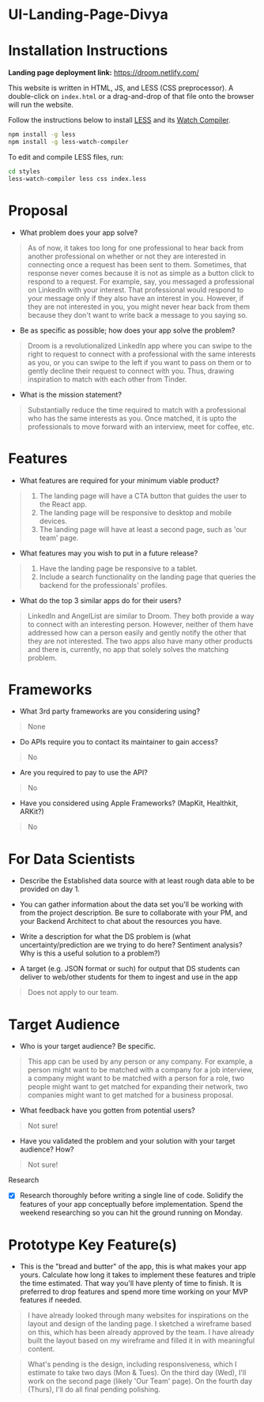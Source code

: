 # UI-Landing-Page-Divya

# Installation Instructions

**Landing page deployment link:** 
https://droom.netlify.com/

This website is written in HTML, JS, and LESS (CSS preprocessor). A double-click on `index.html` or a drag-and-drop of that file onto the browser will run the website. 

Follow the instructions below to install [LESS](http://lesscss.org/) and its [Watch Compiler](https://www.npmjs.com/package/less-watch-compiler).

```bash
npm install -g less
npm install -g less-watch-compiler
```

To edit and compile LESS files, run:
```bash
cd styles
less-watch-compiler less css index.less
```

# Proposal

- What problem does your app solve?

> As of now, it takes too long for one professional to hear back from another professional on whether or not they are interested in connecting once a request has been sent to them. Sometimes, that response never comes because it is not as simple as a button click to respond to a request. For example, say, you messaged a professional on LinkedIn with your interest. That professional would respond to your message only if they also have an interest in you. However, if they are not interested in you, you might never hear back from them because they don't want to write back a message to you saying so.

- Be as specific as possible; how does your app solve the problem?

> Droom is a revolutionalized LinkedIn app where you can swipe to the right to request to connect with a professional with the same interests as you, or you can swipe to the left if you want to pass on them or to gently decline their request to connect with you. Thus, drawing inspiration to match with each other from Tinder.

- What is the mission statement?

> Substantially reduce the time required to match with a professional who has the same interests as you. Once matched, it is upto the professionals to move forward with an interview, meet for coffee, etc.

# Features

- What features are required for your minimum viable product?

> 1. The landing page will have a CTA button that guides the user to the React app.
> 2. The landing page will be responsive to desktop and mobile devices.
> 3. The landing page will have at least a second page, such as 'our team' page.

- What features may you wish to put in a future release?

> 1. Have the landing page be responsive to a tablet.
> 2. Include a search functionality on the landing page that queries the backend for the professionals' profiles.

- What do the top 3 similar apps do for their users?

> LinkedIn and AngelList are similar to Droom. They both provide a way to connect with an interesting person. However, neither of them have addressed how can a person easily and gently notify the other that they are not interested. The two apps also have many other products and there is, currently, no app that solely solves the matching problem.

# Frameworks

- What 3rd party frameworks are you considering using?

> None

- Do APIs require you to contact its maintainer to gain access?

> No

- Are you required to pay to use the API?

> No

- Have you considered using Apple Frameworks? (MapKit, Healthkit, ARKit?)

> No

# For Data Scientists

- Describe the Established data source with at least rough data able to be provided on day 1.

- You can gather information about the data set you&#39;ll be working with from the project description. Be sure to collaborate with your PM, and your Backend Architect to chat about the resources you have.

- Write a description for what the DS problem is (what uncertainty/prediction are we trying to do here? Sentiment analysis? Why is this a useful solution to a problem?)

- A target (e.g. JSON format or such) for output that DS students can deliver to web/other students for them to ingest and use in the app

> Does not apply to our team.

# Target Audience

- Who is your target audience? Be specific.

> This app can be used by any person or any company. For example, a person might want to be matched with a company for a job interview, a company might want to be matched with a person for a role, two people might want to get matched for expanding their network, two companies might want to get matched for a business proposal.

- What feedback have you gotten from potential users?

> Not sure!

- Have you validated the problem and your solution with your target audience? How?

> Not sure!

Research

- [x] Research thoroughly before writing a single line of code. Solidify the features of your app conceptually before implementation. Spend the weekend researching so you can hit the ground running on Monday.

# Prototype Key Feature(s)

- This is the &quot;bread and butter&quot; of the app, this is what makes your app yours. Calculate how long it takes to implement these features and triple the time estimated. That way you&#39;ll have plenty of time to finish. It is preferred to drop features and spend more time working on your MVP features if needed.

> I have already looked through many websites for inspirations on the layout and design of the landing page. I sketched a wireframe based on this, which has been already approved by the team. I have already built the layout based on my wireframe and filled it in with meaningful content.

> What's pending is the design, including responsiveness, which I estimate to take two days (Mon & Tues). On the third day (Wed), I'll work on the second page (likely 'Our Team' page). On the fourth day (Thurs), I'll do all final pending polishing.
